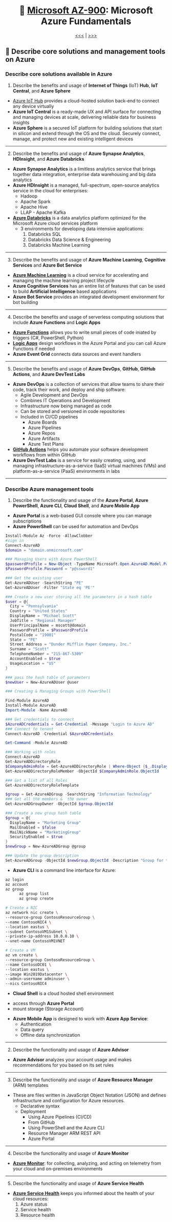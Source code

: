 <div align="center">
      
# 🧱 [Microsoft AZ-900](az-900-index.md): Microsoft Azure Fundamentals
      
[<<<](az-900-part2.md) | [>>>](az-900-part4.md)
      
</div>
 

## 🔨 Describe core solutions and management tools on Azure 

### Describe core solutions available in Azure
1. Describe the benefits and usage of **Internet of Things** (IoT) **Hub**, **IoT Central**, and **Azure Sphere**
+ [Azure IoT Hub](https://azure.microsoft.com/en-gb/services/iot-hub/#overview) provides a cloud-hosted solution back-end to connect any device virtually
+ **Azure IoT Central** is a ready-made UX and API surface for connecting and managing devices at scale, delivering reliable data for business insights
+ **Azure Sphere** is a secured IoT platform for building solutions that start in silicon and extend through the OS and the cloud. Securely connect, manage, and protect new and existing intelligent devices

- - -

2. Describe the benefits and usage of **Azure Synapse Analytics**, **HDInsight**, and **Azure Databricks**
+ **Azure Synapse Analytics** is a limitless analytics service that brings together data integration, enterprise data warehousing and big data analytics
+ **Azure HDInsight** is a managed, full-spectrum, open-source analytics service in the cloud for enterprises:
  - Hadoop
  - Apache Spark
  - Apache Hive
  - LLAP
        - Apache Kafka
+ **[Azure Databricks](https://learn.microsoft.com/en-us/azure/databricks/scenarios/what-is-azure-databricks#apache-spark-based-analytics-platform)** is a data analytics platform optimized for the Microsoft Azure cloud services platform
    + 3 environments for developing data intensive applications:
        1. Databricks SQL
        2. Databricks Data Science & Engineering
        3. Databricks Machine Learning

- - -

3. Describe the benefits and usage of **Azure Machine Learning**, **Cognitive Services** and **Azure Bot Service**
+ **[Azure Machine Learning](https://learn.microsoft.com/EN-US/azure/machine-learning/overview-what-is-azure-machine-learning)** is a cloud service for accelerating and managing the machine learning project lifecycle
+ **Azure Cognitive Services** has an entire list of features that can be used to build **Artificial Intelligence** based applications
+ **Azure Bot Service** provides an integrated development environment for bot building
- - -

4. Describe the benefits and usage of serverless computing solutions that include **Azure Functions** and **Logic Apps**
+ **[Azure Functions](https://learn.microsoft.com/en-us/azure/azure-functions/functions-overview)** allows you to write small pieces of code iniated by triggers (C#, PowerShell, Python)
+ **[Logic Apps](https://learn.microsoft.com/en-us/azure/logic-apps/logic-apps-overview)** design workflows in the Azure Portal and you can call Azure Functions if needed
+ **Azure Event Grid** connects data sources and event handlers

- - -

5. Describe the benefits and usage of **Azure DevOps**, **GitHub**, **GitHub Actions**, and **Azure DevTest Labs**
+ **Azure DevOps** is a collection of services that allow teams to share their code, track their work, and deploy and ship software:
  + Agile Development and DevOps
  + Combines IT Operations and Development
  + Infrastructure now being managed as code
  + Can be stored and versioned in code repositories
  + Included in CI/CD pipelines
    - Azure Boards
    - Azure Pipelines
    - Azure Repos
    - Azure Artifacts
    - Azure Test Plans
+ **[GitHub Actions](https://learn.microsoft.com/en-us/azure/developer/github/github-actions)** helps you automate your software development workflows from within GitHub
+ **Azure DevTest Labs** is a service for easily creating, using, and managing infrastructure-as-a-service (IaaS) virtual machines (VMs) and platform-as-a-service (PaaS) environments in labs

- - -

### Describe Azure management tools
1. Describe the functionality and usage of the **Azure Portal**, **Azure PowerShell**, **Azure CLI**, **Cloud Shell**, and **Azure Mobile App**

+ **Azure Portal** is a web-based GUI console where you can manage subscriptions
+ **Azure PowerShell** can be used for automation and DevOps     
      
```ps1
Install-Module Az -Force -AllowClobber
#sign in
Connect-AzureAD 
$domain = "domain.onmicrosoft.com"

### Managing Users with Azure PowerShell
$passwordProfile = New-Object -TypeName Microsoft.Open.AzureAD.Model.PasswordProfile
$PasswordProfile.Password = "p@ssword1"

### Get the existing user
Get-AzureADUser -SearchString "PE"
Get-AzureADUser -Filter "State eq 'PE'"

### Create a new user storing all the parameters in a hash table
$user = @{
  City = "Pennsylvania"
  Country = "United States"
  DisplayName = "Michael Scott"
  JobTitle = "Regional Manager"
  UserPrincipalName = mscott@domain
  PasswordProfile = $PasswordProfile
  PostalCode = "19001"
  State = "PE"
  Street Address = "Dunder Mifflin Paper Company, Inc."
  Surname = "Scott"
  TelephoneNumber = "215-867-5309"
  AccountEnabled = $true
  UsageLocation = "US"
}

### pass the hash table of parameters
$newUser = New-AzureADUser @user

### Creating & Managing Groups with PowerShell 

Find-Module AzureAD
Install-Module AzureAD
Import-Module -Name AzureAD

### Get credentials to connect
$AzureADCredentials = Get-Credential -Message "Login to Azure AD"
### Connect to tenant
Connect-AzureAD -Credential $AzureADCredentials

Get-Command -Module AzureAD

### Working with roles
Connect-AzureAD
Get-AzureADDirectoryRole
$CompanyAdminRole = Get-AzureADDirectoryRole | Where-Object {$_.DisplayName -eq "Comapany Administrator"}
Get-AzureADDirectoryRoleMember -ObjectId $CompanyAdminRole.ObjectId

### Get a list of all Roles
Get-AzureADDirectoryRoleTemplate

$group = Get-AzureADGroup -SearchString "Information Technology"
### Get all the members &  the owner
Get-AzureADGroupOwner -ObjectId $group.ObjectId

### Create a new group hash table
$group = @{
  DisplayName = "Marketing Group"
  MailEnabled = $false
  MailNickName = "MarketingGroup"
  SecurityEnabled = $true
}
$newGroup = New-AzureADGroup @group

### Update the group description
Set-AzureADGroup -ObjectId $newGroup.ObjectId -Description "Group for the Marketing Department"
```
+ **Azure CLI** is a command line interface for Azure:

```sh     
az login
az account   
az group
      az group list
      az group create

# Create a NIC
az network nic create \
--resource-group ContosoResourceGroup \
--name ContosoNIC4 \
--location eastus \
--subnet ContosoVM1Subnet \
--private-ip-address 10.0.0.10 \
--vnet-name ContosoVM1VNET

# Create a VM
az vm create \
--resource-group ContosoResourceGroup \
--name ContosoDC01 \
--location eastus \
--image Win2019Datacenter \
--admin-username adminuser \
--nics ContosoNIC4
```

+  **Cloud Shell** is a cloud hosted shell environment
  - access through **Azure Portal**
  - mount storage (Storage Account)


+ **Azure Mobile App** is designed to work with **Azure App Service**:
  - Authentication
  - Data query
  - Offline data synchronization
      

- - -

2. Describe the functionality and usage of **Azure Advisor**
- **Azure Advisor** analyzes your account usage and makes recommendations for you based on its set rules

- - -
3. Describe the functionality and usage of **Azure Resource Manager** (ARM) templates
+ These are files written in JavaScript Object Notation (JSON) and defines infrastructure and configuration for Azure resources.
  + Declarative syntax
  + Deployment
    - Using Azure Pipelines (CI/CD)
    - From GitHub
    - Using PowerShell and the Azure CLI
    - Resource Manager ARM REST API
    - Azure Portal
- - -
4. Describe the functionality and usage of **Azure Monitor**
+ **[Azure Monitor](https://learn.microsoft.com/en-us/azure/azure-monitor/overview)**: for collecting, analyzing, and acting on telemetry from your cloud and on-premises environments
- - -
5. Describe the functionality and usage of **Azure Service Health**
+ **[Azure Service Health](https://learn.microsoft.com/en-us/azure/service-health/overview)** keeps you informed about the health of your cloud resources:
    1. Azure status
    2. Service health
    3. Resource health
